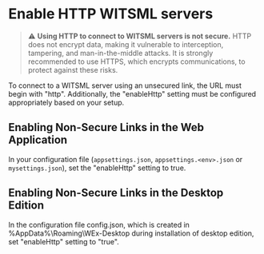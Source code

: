 # Enable HTTP WITSML servers

> :warning: **Using HTTP to connect to WITSML servers is not secure.** HTTP does not encrypt data, making it vulnerable to interception, tampering, and man-in-the-middle attacks. It is strongly recommended to use HTTPS, which encrypts communications, to protect against these risks.

To connect to a WITSML server using an unsecured link, the URL must begin with "http". Additionally, the "enableHttp" setting must be configured appropriately based on your setup.

## Enabling Non-Secure Links in the Web Application

In your configuration file (`appsettings.json`, `appsettings.<env>.json` or `mysettings.json`), set the "enableHttp" setting to true.

## Enabling Non-Secure Links in the Desktop Edition

In the configuration file config.json, which is created in %AppData%\Roaming\WEx-Desktop during installation of desktop edition, set "enableHttp" setting to "true". 

